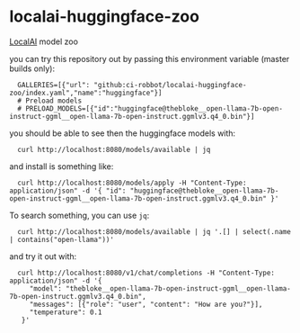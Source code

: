 # localai-huggingface-zoo

[LocalAI](https://github.com/go-skynet/LocalAI) model zoo

you can try this repository out by passing this environment variable (master builds only):
```
  GALLERIES=[{"url": "github:ci-robbot/localai-huggingface-zoo/index.yaml","name":"huggingface"}]
  # Preload models
  # PRELOAD_MODELS=[{"id":"huggingface@thebloke__open-llama-7b-open-instruct-ggml__open-llama-7b-open-instruct.ggmlv3.q4_0.bin"}]
```

you should be able to see then the huggingface models with:
```
  curl http://localhost:8080/models/available | jq
```

and install is something like:
```
  curl http://localhost:8080/models/apply -H "Content-Type: application/json" -d '{ "id": "huggingface@thebloke__open-llama-7b-open-instruct-ggml__open-llama-7b-open-instruct.ggmlv3.q4_0.bin" }'
```

To search something, you can use `jq`:
```
  curl http://localhost:8080/models/available | jq '.[] | select(.name | contains("open-llama"))'
```

and try it out with:
```
  curl http://localhost:8080/v1/chat/completions -H "Content-Type: application/json" -d '{                                                                                                         
     "model": "thebloke__open-llama-7b-open-instruct-ggml__open-llama-7b-open-instruct.ggmlv3.q4_0.bin",
     "messages": [{"role": "user", "content": "How are you?"}],
     "temperature": 0.1
   }'
```

